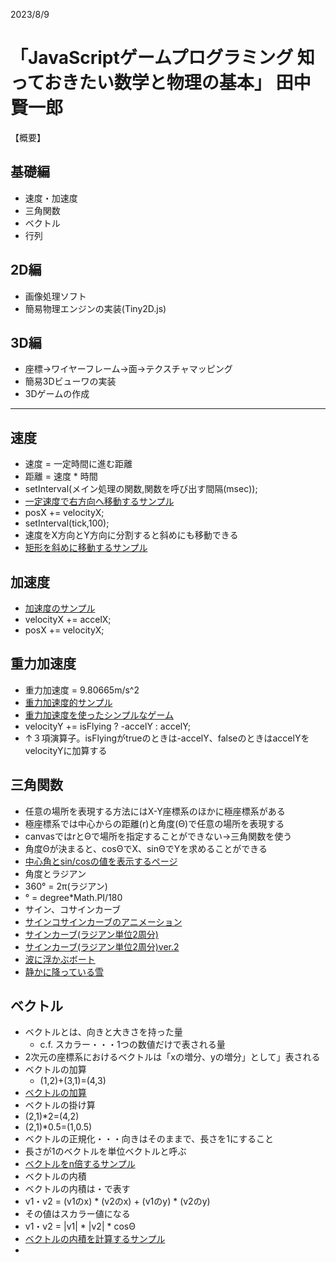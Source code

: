2023/8/9
# 「JavaScriptゲームプログラミング 知っておきたい数学と物理の基本」  田中賢一郎

【概要】
## 基礎編
* 速度・加速度
* 三角関数
* ベクトル
* 行列

## 2D編
* 画像処理ソフト
* 簡易物理エンジンの実装(Tiny2D.js)

## 3D編
* 座標→ワイヤーフレーム→面→テクスチャマッピング
* 簡易3Dビューワの実装
* 3Dゲームの作成

---

## 速度
- 速度 = 一定時間に進む距離
- 距離 = 速度 * 時間
- setInterval(メイン処理の関数,関数を呼び出す間隔(msec));
- [一定速度で右方向へ移動するサンプル](./speed0.html)
- posX += velocityX;
- setInterval(tick,100);
- 速度をX方向とY方向に分割すると斜めにも移動できる
- [矩形を斜めに移動するサンプル](./speed1.html)

## 加速度
- [加速度のサンプル](./speed2.html)
- velocityX += accelX;
- posX += velocityX;

## 重力加速度
- 重力加速度 = 9.80665m/s^2
- [重力加速度的サンプル](./speed3.html)
- [重力加速度を使ったシンプルなゲーム](./speed4.html)
- velocityY += isFlying ? -accelY : accelY;
- ↑３項演算子。isFlyingがtrueのときは-accelY、falseのときはaccelYをvelocityYに加算する

## 三角関数
- 任意の場所を表現する方法にはX-Y座標系のほかに極座標系がある
- 極座標系では中心からの距離(r)と角度(Θ)で任意の場所を表現する
- canvasではrとΘで場所を指定することができない→三角関数を使う
- 角度Θが決まると、cosΘでX、sinΘでYを求めることができる
- [中心角とsin/cosの値を表示するページ](./trigFunction0.html)
- 角度とラジアン
- 360° = 2π(ラジアン)
- ° = degree*Math.PI/180
- サイン、コサインカーブ
- [サインコサインカーブのアニメーション](./trigFunction1.html)
- [サインカーブ(ラジアン単位2周分)](./trigFunction2.html)
- [サインカーブ(ラジアン単位2周分)ver.2](./trigFunction3.html)
- [波に浮かぶボート](./trig-boatOnWaves.html)
- [静かに降っている雪](./trig-snow.html)

## ベクトル
- ベクトルとは、向きと大きさを持った量
  - c.f. スカラー・・・1つの数値だけで表される量
- 2次元の座標系におけるベクトルは「xの増分、yの増分」として」表される
- ベクトルの加算
  - (1,2)+(3,1)=(4,3)
- [ベクトルの加算](./vector-add.html)
- ベクトルの掛け算
- (2,1)*2=(4,2)
- (2,1)*0.5=(1,0.5)
- ベクトルの正規化・・・向きはそのままで、長さを1にすること
- 長さが1のベクトルを単位ベクトルと呼ぶ
- [ベクトルをn倍するサンプル](./vector-mul.html)
- ベクトルの内積
- ベクトルの内積は・で表す
- v1・v2 = (v1のx) * (v2のx) + (v1のy) * (v2のy)
- その値はスカラー値になる
- v1・v2 = |v1| * |v2| * cosΘ
- [ベクトルの内積を計算するサンプル](./vector-dot.html)
- 



